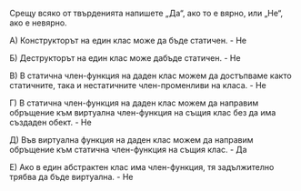 Срещу всяко от твърденията напишете „Да“, ако то е вярно, или „Не“, ако е невярно.

А) Конструкторът на един клас може да бъде статичен. - Не

Б) Деструкторът на един клас може дабъде статичен. - Не

В) В статична член-функция на даден клас можем да достъпваме както
статичните, така и нестатичните член-променливи на класа. - Не

Г) В статична член-функция на даден клас можем да направим обръщение към виртуална член-функция на същия клас без да има създаден обект. - Не

Д) Във виртуална функция на даден клас можем да направим обръщение към статична член-функция на същия клас. - Да

Е) Ако в един абстрактен клас има член-функция, тя задължително трябва да бъде виртуална. - Не